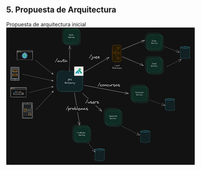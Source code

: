 ## 5. Propuesta de Arquitectura 
Propuesta de arquitectura inicial
![architecture](../diagrams/diagrama_final.png)

